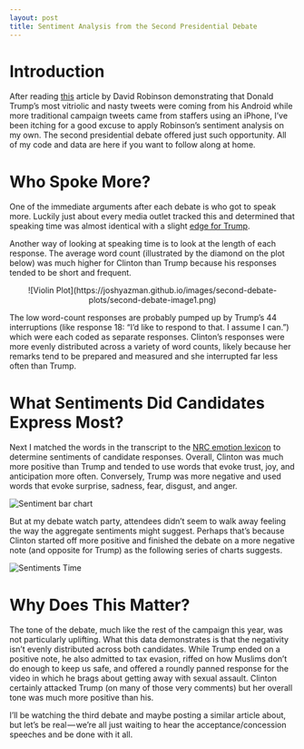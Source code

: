 ```yaml
---
layout: post
title: Sentiment Analysis from the Second Presidential Debate
---
```


# Introduction
After reading [this](http://varianceexplained.org/r/trump-tweets/) article by David Robinson demonstrating that Donald Trump’s most vitriolic and nasty tweets were coming from his Android while more traditional campaign tweets came from staffers using an iPhone, I’ve been itching for a good excuse to apply Robinson’s sentiment analysis on my own. The second presidential debate offered just such opportunity. All of my code and data are here if you want to follow along at home.

# Who Spoke More?
One of the immediate arguments after each debate is who got to speak more. Luckily just about every media outlet tracked this and determined that speaking time was almost identical with a slight [edge for Trump](https://www.politico.com/story/2016/10/2016-presidential-debate-speaking-times-229502).

Another way of looking at speaking time is to look at the length of each response. The average word count (illustrated by the diamond on the plot below) was much higher for Clinton than Trump because his responses tended to be short and frequent.

<p align="center">
  ![Violin Plot](https://joshyazman.github.io/images/second-debate-plots/second-debate-image1.png)
</p>

The low word-count responses are probably pumped up by Trump’s 44 interruptions (like response 18: “I’d like to respond to that. I assume I can.”) which were each coded as separate responses. Clinton’s responses were more evenly distributed across a variety of word counts, likely because her remarks tend to be prepared and measured and she interrupted far less often than Trump.

# What Sentiments Did Candidates Express Most?
Next I matched the words in the transcript to the [NRC emotion lexicon](http://www.aclweb.org/anthology/W10-0204) to determine sentiments of candidate responses. Overall, Clinton was much more positive than Trump and tended to use words that evoke trust, joy, and anticipation more often. Conversely, Trump was more negative and used words that evoke surprise, sadness, fear, disgust, and anger.

![Sentiment bar chart](joshyazman.github.io/images/second-debate-plots/second-debate-image2.png)

But at my debate watch party, attendees didn’t seem to walk away feeling the way the aggregate sentiments might suggest. Perhaps that’s because Clinton started off more positive and finished the debate on a more negative note (and opposite for Trump) as the following series of charts suggests.

![Sentiments Time](joshyazman.github.io/images/second-debate-plots/second-debate-image3.png)

# Why Does This Matter?
The tone of the debate, much like the rest of the campaign this year, was not particularly uplifting. What this data demonstrates is that the negativity isn’t evenly distributed across both candidates. While Trump ended on a positive note, he also admitted to tax evasion, riffed on how Muslims don’t do enough to keep us safe, and offered a roundly panned response for the video in which he brags about getting away with sexual assault. Clinton certainly attacked Trump (on many of those very comments) but her overall tone was much more positive than his.

I’ll be watching the third debate and maybe posting a similar article about, but let’s be real — we’re all just waiting to hear the acceptance/concession speeches and be done with it all.
